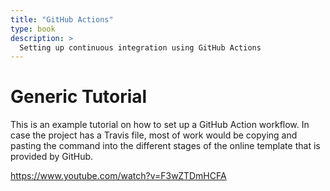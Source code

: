 ```yaml
---
title: "GitHub Actions"
type: book
description: >
  Setting up continuous integration using GitHub Actions
---
```



# Generic Tutorial

This is an example tutorial on how to set up a GitHub Action workflow.
In case the project has a Travis file, most of work would be copying and pasting the command into the different stages of the online template that is provided by GitHub. 

https://www.youtube.com/watch?v=F3wZTDmHCFA
